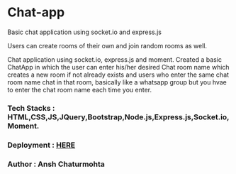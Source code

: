 # Chat-app

Basic chat application using socket.io and express.js

Users can create rooms of their own and join random rooms as well.

Chat application using socket.io, express.js and moment. Created a basic ChatApp in which the user can enter his/her desired Chat room name which creates a new room if not already exists and users who enter the same chat room name chat in that room, basically like a whatsapp group but you hvae to enter the chat room name each time you enter.

### Tech Stacks : HTML,CSS,JS,JQuery,Bootstrap,Node.js,Express.js,Socket.io,Moment.

### Deployment : [HERE](https://guarded-coast-34948.herokuapp.com/)

### Author : Ansh Chaturmohta

